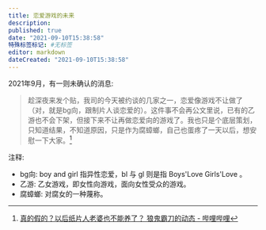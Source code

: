 ```yaml
---
title: 恋爱游戏的未来
description:
published: true
date: "2021-09-10T15:38:58"
特殊标签标记: #无标签
editor: markdown
dateCreated: "2021-09-10T15:38:58"
---
```


2021年9月，有一则未确认的消息:

> 趁深夜来发个贴，我司的今天被约谈的几家之一，恋爱像游戏不让做了（对，就是bg向，跟制片人谈恋爱的）。这件事不会再公文里说，已有的乙游也不会下架，但接下来不让再做恋爱向的游戏了。我也只是个底层策划，只知道结果，不知道原因，只是作为腐蟑螂，自己也蛋疼了一天以后，想安慰一下大家。[^0hi0y]

[^0hi0y]: [真的假的？以后纸片人老婆也不能养了？ 狼鬼霸刀的动态 - 哔哩哔哩](https://archive.is/0hi0y "https://t.bilibili.com/568645771550501753")

注释:

+   bg向: boy and girl 指异性恋爱，bl 与 gl 则是指 Boys'Love Girls'Love 。
+   乙游: 乙女游戏，即女性向游戏，面向女性受众的游戏。
+   腐蟑螂: 对腐女的一种蔑称。
